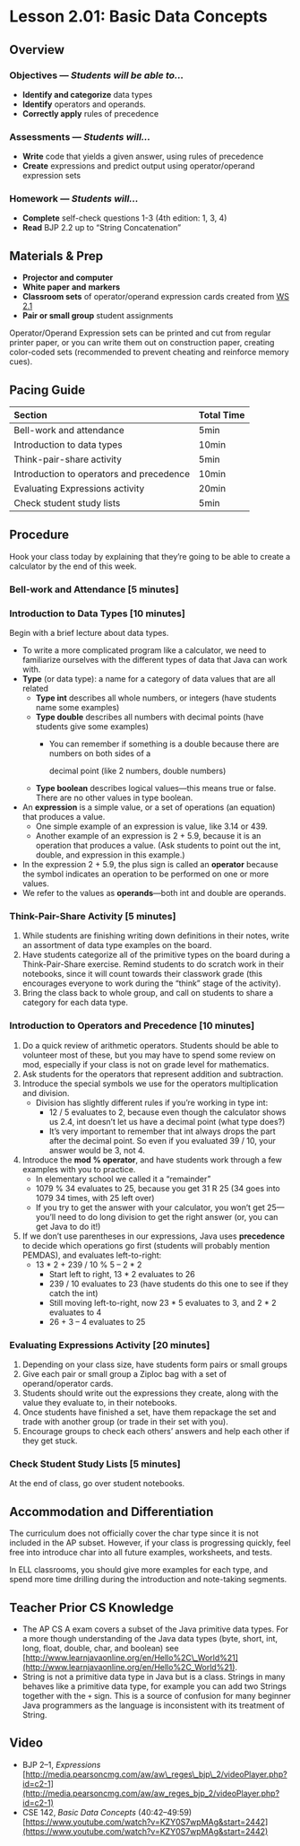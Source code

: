# Lesson 2.01: Basic Data Concepts

## Overview <a id="overview"></a>

### Objectives — _Students will be able to…_ <a id="objectives-students-will-be-able-to"></a>

* **Identify and categorize** data types
* **Identify** operators and operands.
* **Correctly apply** rules of precedence

### Assessments — _Students will…_ <a id="assessments-students-will"></a>

* **Write** code that yields a given answer, using rules of precedence
* **Create** expressions and predict output using operator/operand expression sets

### Homework — _Students will…_ <a id="homework-students-will"></a>

* **Complete** self-check questions 1-3 \(4th edition: 1, 3, 4\)
* **Read** BJP 2.2 up to “String Concatenation”

## Materials & Prep <a id="materials-and-prep"></a>

* **Projector and computer**
* **White paper** **and** **markers**
* **Classroom sets** of operator/operand expression cards created from [WS 2.1](https://raw.githubusercontent.com/TEALSK12/apcsa-public/master/curriculum/Unit2/WS%202.1.docx)​
* **Pair or small group** student assignments

Operator/Operand Expression sets can be printed and cut from regular printer paper, or you can write them out on construction paper, creating color-coded sets \(recommended to prevent cheating and reinforce memory cues\).

## Pacing Guide <a id="pacing-guide"></a>

| Section | Total Time |
| :--- | :--- |
| Bell-work and attendance | 5min |
| Introduction to data types | 10min |
| Think-pair-share activity | 5min |
| Introduction to operators and precedence | 10min |
| Evaluating Expressions activity | 20min |
| Check student study lists | 5min |

## Procedure <a id="procedure"></a>

Hook your class today by explaining that they’re going to be able to create a calculator by the end of this week.

### Bell-work and Attendance \[5 minutes\] <a id="bell-work-and-attendance-5-minutes"></a>

### Introduction to Data Types \[10 minutes\] <a id="introduction-to-data-types-10-minutes"></a>

Begin with a brief lecture about data types.

* To write a more complicated program like a calculator, we need to familiarize ourselves with the different types of data that Java can work with.
* **Type** \(or data type\): a name for a category of data values that are all related
  * **Type int** describes all whole numbers, or integers \(have students name some examples\)
  * **Type double** describes all numbers with decimal points \(have students give some examples\)
    * You can remember if something is a double because there are numbers on both sides of a

      decimal point \(like 2 numbers, double numbers\)
  * **Type boolean** describes logical values—this means true or false. There are no other values in type boolean.
* An **expression** is a simple value, or a set of operations \(an equation\) that produces a value.
  * One simple example of an expression is value, like 3.14 or 439.
  * Another example of an expression is 2 + 5.9, because it is an operation that produces a value. \(Ask students to point out the int, double, and expression in this example.\)
* In the expression 2 + 5.9, the plus sign is called an **operator** because the symbol indicates an operation to be performed on one or more values.
* We refer to the values as **operands**—both int and double are operands.

### Think-Pair-Share Activity \[5 minutes\] <a id="think-pair-share-activity-5-minutes"></a>

1. While students are finishing writing down definitions in their notes, write an assortment of data type examples on the board.
2. Have students categorize all of the primitive types on the board during a Think-Pair-Share exercise. Remind students to do scratch work in their notebooks, since it will count towards their classwork grade \(this encourages everyone to work during the “think” stage of the activity\).
3. Bring the class back to whole group, and call on students to share a category for each data type.

### Introduction to Operators and Precedence \[10 minutes\] <a id="introduction-to-operators-and-precedence-10-minutes"></a>

1. Do a quick review of arithmetic operators. Students should be able to volunteer most of these, but you may have to spend some review on mod, especially if your class is not on grade level for mathematics.
2. Ask students for the operators that represent addition and subtraction.
3. Introduce the special symbols we use for the operators multiplication and division.
   * Division has slightly different rules if you’re working in type int:
     * 12 / 5 evaluates to 2, because even though the calculator shows us 2.4, int doesn’t let us have a decimal point \(what type does?\)
     * It’s very important to remember that int always drops the part after the decimal point. So even if you evaluated 39 / 10, your answer would be 3, not 4.
4. Introduce the **mod % operator**, and have students work through a few examples with you to practice.
   * In elementary school we called it a “remainder”
   * 1079 % 34 evaluates to 25, because you get 31 R 25 \(34 goes into 1079 34 times, with 25 left over\)
   * If you try to get the answer with your calculator, you won’t get 25—you’ll need to do long division to get the right answer \(or, you can get Java to do it!\)
5. If we don’t use parentheses in our expressions, Java uses **precedence** to decide which operations go first \(students will probably mention PEMDAS\), and evaluates left-to-right:
   * 13 \* 2 + 239 / 10 % 5 – 2 \* 2
     * Start left to right, 13 \* 2 evaluates to 26
     * 239 / 10 evaluates to 23 \(have students do this one to see if they catch the int\)
     * Still moving left-to-right, now 23 \* 5 evaluates to 3, and 2 \* 2 evaluates to 4
     * 26 + 3 – 4 evaluates to 25

### Evaluating Expressions Activity \[20 minutes\] <a id="evaluating-expressions-activity-20-minutes"></a>

1. Depending on your class size, have students form pairs or small groups
2. Give each pair or small group a Ziploc bag with a set of operand/operator cards.
3. Students should write out the expressions they create, along with the value they evaluate to, in their notebooks.
4. Once students have finished a set, have them repackage the set and trade with another group \(or trade in their set with you\).
5. Encourage groups to check each others’ answers and help each other if they get stuck.

### Check Student Study Lists \[5 minutes\] <a id="check-student-study-lists-5-minutes"></a>

At the end of class, go over student notebooks.

## Accommodation and Differentiation <a id="accommodation-and-differentiation"></a>

The curriculum does not officially cover the char type since it is not included in the AP subset. However, if your class is progressing quickly, feel free into introduce char into all future examples, worksheets, and tests.

In ELL classrooms, you should give more examples for each type, and spend more time drilling during the introduction and note-taking segments.

## Teacher Prior CS Knowledge <a id="teacher-prior-cs-knowledge"></a>

* The AP CS A exam covers a subset of the Java primitive data types. For a more though understanding of the Java data types \(byte, short, int, long, float, double, char, and boolean\) see [http://www.learnjavaonline.org/en/Hello%2C\_World%21](http://www.learnjavaonline.org/en/Hello%2C_World%21).
* String is not a primitive data type in Java but is a class. Strings in many behaves like a primitive data type, for example you can add two Strings together with the `+` sign. This is a source of confusion for many beginner Java programmers as the language is inconsistent with its treatment of String.

## Video <a id="video"></a>

* BJP 2–1, _Expressions_ [http://media.pearsoncmg.com/aw/aw\_reges\_bjp\_2/videoPlayer.php?id=c2-1](http://media.pearsoncmg.com/aw/aw_reges_bjp_2/videoPlayer.php?id=c2-1)​
* CSE 142, _Basic Data Concepts_ \(40:42–49:59\) [https://www.youtube.com/watch?v=KZY0S7wpMAg&start=2442](https://www.youtube.com/watch?v=KZY0S7wpMAg&start=2442)​

